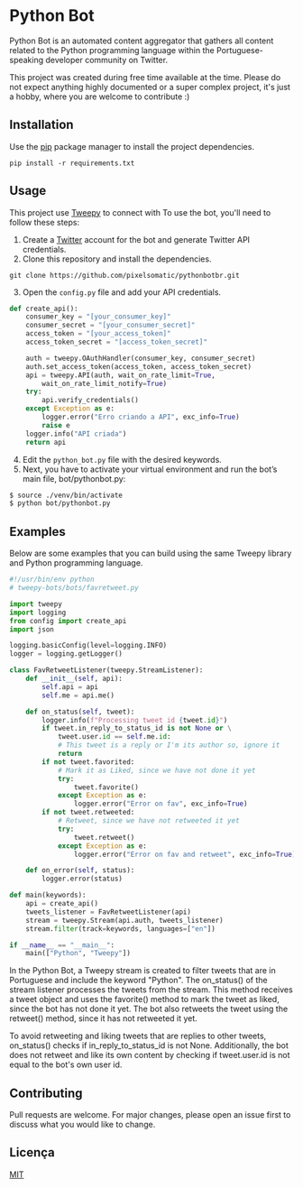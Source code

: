 # Python Bot 

Python Bot is an automated content aggregator that gathers all content related to the Python programming language within the Portuguese-speaking developer community on Twitter.

This project was created during free time available at the time. Please do not expect anything highly documented or a super complex project, it's just a hobby, where you are welcome to contribute :)

## Installation

Use the [pip](https://pip.pypa.io/en/stable/) package manager to install the project dependencies.

```
pip install -r requirements.txt
```

## Usage

This project use [Tweepy](https://docs.tweepy.org/en/stable/) to connect with 
To use the bot, you'll need to follow these steps:

1. Create a [Twitter](https://developer.twitter.com/apply-for-access) account for the bot and generate Twitter API credentials.
2. Clone this repository and install the dependencies.

```
git clone https://github.com/pixelsomatic/pythonbotbr.git
```

3. Open the `config.py` file and add your API credentials.

```python
def create_api():
    consumer_key = "[your_consumer_key]"
    consumer_secret = "[your_consumer_secret]"
    access_token = "[your_access_token]"
    access_token_secret = "[access_token_secret]"

    auth = tweepy.OAuthHandler(consumer_key, consumer_secret)
    auth.set_access_token(access_token, access_token_secret)
    api = tweepy.API(auth, wait_on_rate_limit=True,
        wait_on_rate_limit_notify=True)
    try:
        api.verify_credentials()
    except Exception as e:
        logger.error("Erro criando a API", exc_info=True)
        raise e
    logger.info("API criada")
    return api
```

4. Edit the `python_bot.py` file with the desired keywords.
5. Next, you have to activate your virtual environment and run the bot’s main file, bot/pythonbot.py:

```bash
$ source ./venv/bin/activate
$ python bot/pythonbot.py
```

## Examples

Below are some examples that you can build using the same Tweepy library and Python programming language.

```python
#!/usr/bin/env python
# tweepy-bots/bots/favretweet.py

import tweepy
import logging
from config import create_api
import json

logging.basicConfig(level=logging.INFO)
logger = logging.getLogger()

class FavRetweetListener(tweepy.StreamListener):
    def __init__(self, api):
        self.api = api
        self.me = api.me()

    def on_status(self, tweet):
        logger.info(f"Processing tweet id {tweet.id}")
        if tweet.in_reply_to_status_id is not None or \
            tweet.user.id == self.me.id:
            # This tweet is a reply or I'm its author so, ignore it
            return
        if not tweet.favorited:
            # Mark it as Liked, since we have not done it yet
            try:
                tweet.favorite()
            except Exception as e:
                logger.error("Error on fav", exc_info=True)
        if not tweet.retweeted:
            # Retweet, since we have not retweeted it yet
            try:
                tweet.retweet()
            except Exception as e:
                logger.error("Error on fav and retweet", exc_info=True)

    def on_error(self, status):
        logger.error(status)

def main(keywords):
    api = create_api()
    tweets_listener = FavRetweetListener(api)
    stream = tweepy.Stream(api.auth, tweets_listener)
    stream.filter(track=keywords, languages=["en"])

if __name__ == "__main__":
    main(["Python", "Tweepy"])
```

In the Python Bot, a Tweepy stream is created to filter tweets that are in Portuguese and include the keyword "Python". The on_status() of the stream listener processes the tweets from the stream. This method receives a tweet object and uses the favorite() method to mark the tweet as liked, since the bot has not done it yet. The bot also retweets the tweet using the retweet() method, since it has not retweeted it yet.

To avoid retweeting and liking tweets that are replies to other tweets, on_status() checks if in_reply_to_status_id is not None. Additionally, the bot does not retweet and like its own content by checking if tweet.user.id is not equal to the bot's own user id.

## Contributing

Pull requests are welcome. For major changes, please open an issue first to discuss what you would like to change.

## Licença
[MIT](https://choosealicense.com/licenses/mit/)
